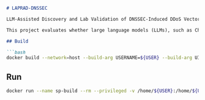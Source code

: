 ````markdown
# LAPRAD-DNSSEC

LLM-Assisted Discovery and Lab Validation of DNSSEC-Induced DDoS Vectors.

This project evaluates whether large language models (LLMs), such as ChatGPT, can help discover and validate new DNSSEC-related DDoS vectors. The focus is on the process: idea generation, human vetting, and controlled lab validation. All tests are performed in an isolated lab environment (no Internet targets).

## Build

```bash
docker build --network=host --build-arg USERNAME=${USER} --build-arg UID=$(id -u ${USER}) -t bind9-18-31:latest .
````

## Run

```bash
docker run --name sp-build --rm --privileged -v /home/${USER}:/home/${USER} -u $(id -u ${USER}) --network=host -it bind9-18-31:latest
```

```
```
